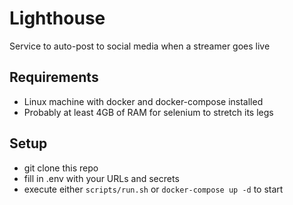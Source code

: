 # Lighthouse
Service to auto-post to social media when a streamer goes live

## Requirements
* Linux machine with docker and docker-compose installed
* Probably at least 4GB of RAM for selenium to stretch its legs

## Setup
* git clone this repo
* fill in .env with your URLs and secrets
* execute either `scripts/run.sh` or `docker-compose up -d` to start

